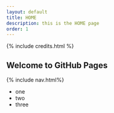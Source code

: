 ```yaml
---
layout: default
title: HOME
description: this is the HOME page
order: 1
---
```



{% include credits.html %}


## Welcome to GitHub Pages
{% include nav.html%}


- one
- two
- three